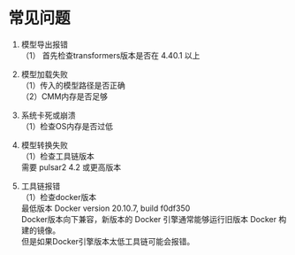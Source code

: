 # 常见问题  
1. 模型导出报错  
（1） 首先检查transformers版本是否在 4.40.1 以上  

2. 模型加载失败  
（1）传入的模型路径是否正确  
（2）CMM内存是否足够  


3. 系统卡死或崩溃  
（1）检查OS内存是否过低   


4. 模型转换失败  
（1）检查工具链版本  
需要 pulsar2 4.2 或更高版本  

5. 工具链报错  
（1）检查docker版本  
最低版本 Docker version 20.10.7, build f0df350  
Docker版本向下兼容​，新版本的 Docker 引擎通常能够运行旧版本 Docker 构建的镜像。  
但是如果Docker引擎版本太低工具链可能会报错。  